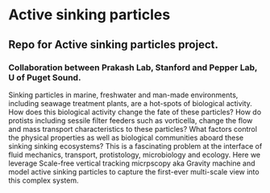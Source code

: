# Active sinking particles

## Repo for Active sinking particles project.
### Collaboration between Prakash Lab, Stanford and Pepper Lab, U of Puget Sound. 

Sinking particles in marine, freshwater and man-made environments, including seawage treatment plants, are a hot-spots of biological activity. How does this biological activity change the fate of these particles? How do protists including sessile filter feeders such as vorticella, change the flow and mass transport characteristics to these particles? What factors control the physical properties as well as biological communities aboard these sinking sinking ecosystems? This is a fascinating problem at the interface of fluid mechanics, transport, protistology, microbiology and ecology. Here we leverage Scale-free vertical tracking micrpscopy aka Gravity machine and model active sinking particles to capture the first-ever multi-scale view into this complex system. 